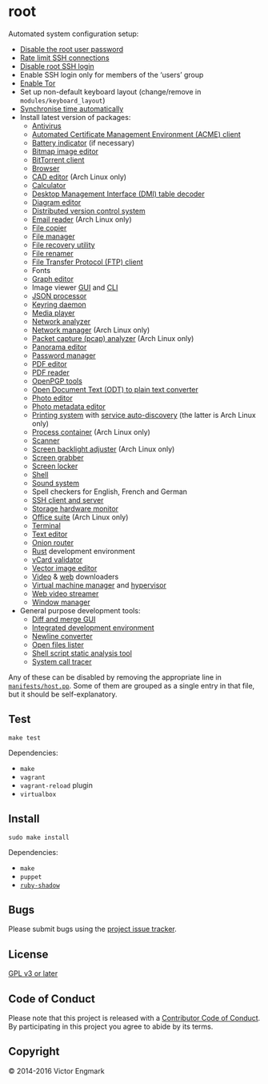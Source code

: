 root
====

Automated system configuration setup:

- [Disable the root user password](https://wiki.archlinux.org/index.php/sudo#Disable_root_login)
- [Rate limit SSH connections](https://wiki.archlinux.org/index.php/Uncomplicated_Firewall)
- [Disable root SSH login](http://www.howtogeek.com/howto/linux/security-tip-disable-root-ssh-login-on-linux/)
- Enable SSH login only for members of the ‘users’ group
- [Enable Tor](https://wiki.archlinux.org/index.php/tor)
- Set up non-default keyboard layout (change/remove in `modules/keyboard_layout`)
- [Synchronise time automatically](https://wiki.archlinux.org/index.php/Network_Time_Protocol_daemon)
- Install latest version of packages:
    - [Antivirus](http://www.clamav.net/)
    - [Automated Certificate Management Environment (ACME) client](https://letsencrypt.org/)
    - [Battery indicator](https://github.com/valr/cbatticon/) (if necessary)
    - [Bitmap image editor](http://www.gimp.org/)
    - [BitTorrent client](http://www.transmissionbt.com/)
    - [Browser](https://www.mozilla.org/firefox)
    - [CAD editor](http://www.openscad.org/) (Arch Linux only)
    - [Calculator](https://www.gnu.org/software/bc/)
    - [Desktop Management Interface (DMI) table decoder](http://www.nongnu.org/dmidecode/)
    - [Diagram editor](http://dia-installer.de/)
    - [Distributed version control system](http://git-scm.com/)
    - [Email reader](https://www.mozilla.org/en-GB/thunderbird/) (Arch Linux only)
    - [File copier](http://rsync.samba.org/)
    - [File manager](http://wiki.lxde.org/en/PCManFM)
    - [File recovery utility](http://extundelete.sourceforge.net/)
    - [File renamer](http://search.cpan.org/~pederst/rename/)
    - [File Transfer Protocol (FTP) client](https://filezilla-project.org/)
    - Fonts
    - [Graph editor](http://www.graphviz.org/)
    - Image viewer [GUI](https://wiki.gnome.org/Apps/EyeOfGnome) and [CLI](http://feh.finalrewind.org/)
    - [JSON processor](https://stedolan.github.io/jq/)
    - [Keyring daemon](https://wiki.gnome.org/Projects/GnomeKeyring)
    - [Media player](https://www.videolan.org/vlc/)
    - [Network analyzer](http://netcat.sourceforge.net/)
    - [Network manager](https://wiki.archlinux.org/index.php/Netctl) (Arch Linux only)
    - [Packet capture (pcap) analyzer](https://www.wireshark.org/) (Arch Linux only)
    - [Panorama editor](http://hugin.sourceforge.net/)
    - [Password manager](https://www.keepassx.org/)
    - [PDF editor](http://xournal.sourceforge.net/)
    - [PDF reader](https://wiki.gnome.org/Apps/Evince)
    - [OpenPGP tools](https://www.gnupg.org/)
    - [Open Document Text (ODT) to plain text converter](https://github.com/dstosberg/odt2txt/)
    - [Photo editor](https://www.digikam.org/)
    - [Photo metadata editor](http://www.sentex.net/~mwandel/jhead/)
    - [Printing system](https://www.cups.org/) with [service auto-discovery](http://avahi.org/) (the latter is Arch Linux only)
    - [Process container](https://www.docker.com/) (Arch Linux only)
    - [Scanner](https://launchpad.net/simple-scan)
    - [Screen backlight adjuster](http://www.x.org/wiki/UserDocumentation/GettingStarted/) (Arch Linux only)
    - [Screen grabber](http://freecode.com/projects/scrot)
    - [Screen locker](http://tools.suckless.org/slock/)
    - [Shell](https://www.gnu.org/software/bash/)
    - [Sound system](https://www.freedesktop.org/wiki/Software/PulseAudio/)
    - Spell checkers for English, French and German
    - [SSH client and server](http://www.openssh.com/)
    - [Storage hardware monitor](https://www.smartmontools.org/)
    - [Office suite](http://www.libreoffice.org/) (Arch Linux only)
    - [Terminal](http://invisible-island.net/xterm/)
    - [Text editor](http://www.vim.org/)
    - [Onion router](https://www.torproject.org/)
    - [Rust](https://www.rust-lang.org/) development environment
    - [vCard validator](https://github.com/l0b0/vcard/)
    - [Vector image editor](https://inkscape.org/)
    - [Video](https://rg3.github.io/youtube-dl/) & [web](https://www.gnu.org/software/wget/) downloaders
    - [Virtual machine manager](https://www.vagrantup.com/) and [hypervisor](https://www.virtualbox.org/)
    - [Web video streamer](http://livestreamer.io/)
    - [Window manager](http://awesome.naquadah.org/)
- General purpose development tools:
    - [Diff and merge GUI](http://kdiff3.sourceforge.net/)
    - [Integrated development environment](https://www.jetbrains.com/idea/)
    - [Newline converter](http://dos2unix.sourceforge.net/)
    - [Open files lister](http://people.freebsd.org/~abe/)
    - [Shell script static analysis tool](http://www.shellcheck.net/)
    - [System call tracer](http://sourceforge.net/projects/strace/)

Any of these can be disabled by removing the appropriate line in [`manifests/host.pp`](manifests/host.pp). Some of them are grouped as a single entry in that file, but it should be self-explanatory.

Test
----

    make test

Dependencies:

- `make`
- `vagrant`
- `vagrant-reload` plugin
- `virtualbox`

Install
-------

    sudo make install

Dependencies:

- `make`
- `puppet`
- [`ruby-shadow`](https://unix.stackexchange.com/questions/165333/how-to-get-non-zero-exit-code-from-puppet-when-configuration-cannot-be-applied)

Bugs
----

Please submit bugs using the [project issue tracker](https://github.com/l0b0/root/issues).

License
-------

[GPL v3 or later](LICENSE)

Code of Conduct
---------------

Please note that this project is released with a [Contributor Code of Conduct](CODE_OF_CONDUCT.md). By participating in this project you agree to abide by its terms.

Copyright
---------

© 2014-2016 Victor Engmark
